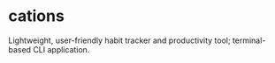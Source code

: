 # cations
Lightweight, user-friendly habit tracker and productivity tool; terminal-based CLI application.
